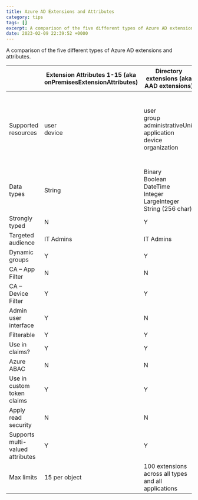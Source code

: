 ```yaml
---
title: Azure AD Extensions and Attributes
category: tips
tags: []
excerpt: A comparison of the five different types of Azure AD extensions and attributes.
date: 2023-02-09 22:39:52 +0000
---
```


A comparison of the five different types of Azure AD extensions and attributes.

||Extension Attributes 1-15 (aka onPremisesExtensionAttributes)|Directory extensions (aka AAD extensions)|Schema extensions|Open extensions|Custom security attributes|
|----|----|----|----|----|----|
|Supported resources|user<br/>device|user<br/>group<br/>administrativeUnit<br/>application<br/>device<br/>organization|user<br/>group<br/>administrativeUnit<br/>application<br/>contact<br/>device<br/>event<br/>message<br/>organization<br/>post|user<br/>group<br/>contact<br/>device<br/>event<br/>message<br/>organization<br/>post<br/>todoTask<br/>todoTaskList|user<br/>servicePrincipal|
|Data types|String|Binary<br/>Boolean<br/>DateTime<br/>Integer<br/>LargeInteger<br/>String (256 char)|Binary<br/>Boolean<br/>DateTime<br/>Integer<br/>String|String|Boolean<br/>Integer<br/>String|
|Strongly typed|N|Y|Y|N|Y|
|Targeted audience|IT Admins|IT Admins|Devs|Devs|IT Admins|
|Dynamic groups|Y|Y|N|N|N|
|CA – App Filter|N|N|N|N|Y|
|CA – Device Filter|Y|Y|N|N|N|
|Admin user interface|Y|N|N|N|Y|
|Filterable|Y|Y|Y|N|Y|
|Use in claims?|Y|Y|N|N|N|
|Azure ABAC|N|N|N|N|Y|
|Use in custom token claims|Y|Y|N|N|N|
|Apply read security|N|N|N|N|Y|
|Supports multi-valued attributes|Y|Y||N|Y|
|Max limits|15 per object|100 extensions across all types and all applications|100 per resource|2 per creator app per resource|50 per object<br/>500 attributes per tenant<br/>More info|
